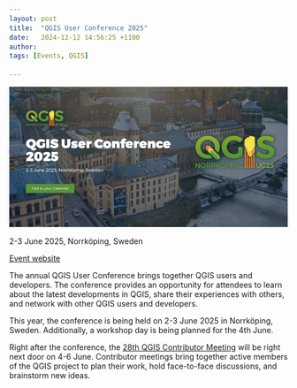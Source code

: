 ```yaml
---
layout: post
title:  "QGIS User Conference 2025"
date:   2024-12-12 14:56:25 +1100
author:
tags: [Events, QGIS]

---
```


<img class="centered-image" src="/assets/img/posts/qgis_uc_20204_splash.png" alt="QGIS UC 2025"/>

2-3 June 2025, Norrköping, Sweden

<a href="https://uc2025.qgis.org/" target="_blank">Event website</a>

The annual QGIS User Conference brings together QGIS users and developers. The conference provides an opportunity for attendees to learn about the latest developments in QGIS, share their experiences with others, and network with other QGIS users and developers.

This year, the conference is being held on 2-3 June 2025 in Norrköping, Sweden. Additionally, a workshop day is being planned for the 4th June.

<p>Right after the conference, the <a href="https://github.com/qgis/QGIS/wiki/28th-Contributor-Meeting-in-Norrk%C3%B6ping" target="_blank">28th QGIS Contributor Meeting</a> will be right next door on 4-6 June. Contributor meetings bring together active members of the QGIS project to plan their work, hold face-to-face discussions, and brainstorm new ideas.</p>
